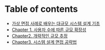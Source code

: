 # Table of contents

* [가상 면접 사례로 배우는 대규모 시스템 설계 기초](README.md)
* [Chapter 1. 사용자 수에 따른 규모 확장성](chapter-1..md)
* [Chapter2. 개략적인 규모 추정](chapter2..md)
* [Chapter3. 시스템 설계 면접 공략법](chapter3..md)
